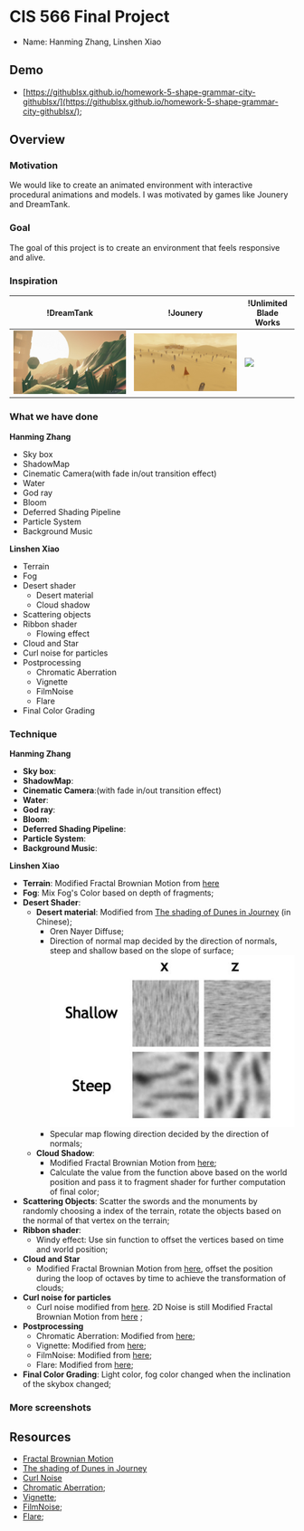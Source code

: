 # CIS 566 Final Project

* Name: Hanming Zhang, Linshen Xiao

## Demo

- [https://githublsx.github.io/homework-5-shape-grammar-city-githublsx/](https://githublsx.github.io/homework-5-shape-grammar-city-githublsx/);

## Overview

### Motivation

We would like to create an animated environment with interactive procedural animations and models. I was motivated by games like Jounery and DreamTank. 

### Goal

The goal of this project is to create an environment that feels responsive and alive.

### Inspiration

|!DreamTank|!Jounery|!Unlimited Blade Works|
|--------------|--------------|--------------|
|![](img/DreamTank.jpg)|![](img/Jounery.png)|![](img/unlimited.gif)|

### What we have done

**Hanming Zhang**
	
- Sky box
- ShadowMap
- Cinematic Camera(with fade in/out transition effect)
- Water
- God ray
- Bloom
- Deferred Shading Pipeline
- Particle System
- Background Music

**Linshen Xiao**

- Terrain
- Fog
- Desert shader
	- Desert material
	- Cloud shadow
- Scattering objects
- Ribbon shader
	- Flowing effect
- Cloud and Star
- Curl noise for particles
- Postprocessing
	- Chromatic Aberration
	- Vignette
	- FilmNoise
	- Flare
- Final Color Grading

### Technique

**Hanming Zhang**

- **Sky box**:
- **ShadowMap**:
- **Cinematic Camera**:(with fade in/out transition effect)
- **Water**:
- **God ray**:
- **Bloom**:
- **Deferred Shading Pipeline**:
- **Particle System**:
- **Background Music**:

**Linshen Xiao**

- **Terrain**: Modified Fractal Brownian Motion from [here](https://thebookofshaders.com/13/)
- **Fog**: Mix Fog's Color based on depth of fragments;
- **Desert Shader**:
	- **Desert material**: Modified from [The shading of Dunes in Journey](https://zhuanlan.zhihu.com/p/33890890) (in Chinese);
		- Oren Nayer Diffuse;
		- Direction of normal map decided by the direction of normals, steep and shallow based on the slope of surface;
		![](img/direction.jpg)
		- Specular map flowing direction decided by the direction of normals;
	- **Cloud Shadow**:
		- Modified Fractal Brownian Motion from [here](https://thebookofshaders.com/13/);
		- Calculate the value from the function above based on the world position and pass it to fragment shader for further computation of final color;
- **Scattering Objects**: Scatter the swords and the monuments by randomly choosing a index of the terrain, rotate the objects based on the normal of that vertex on the terrain;
- **Ribbon shader**:
	- Windy effect: Use sin function to offset the vertices based on time and world position;
- **Cloud and Star**
	- Modified Fractal Brownian Motion from [here](https://thebookofshaders.com/13/), offset the position during the loop of octaves by time to achieve the transformation of clouds;
- **Curl noise for particles**
	- Curl noise modified from [here](http://petewerner.blogspot.com/2015/02/intro-to-curl-noise.html). 2D Noise is still Modified Fractal Brownian Motion from [here](https://thebookofshaders.com/13/) ;
- **Postprocessing**
	- Chromatic Aberration: Modified from [here](https://www.shadertoy.com/view/4ttXWM);
	- Vignette: Modified from [here](https://www.shadertoy.com/view/lsKSWR);
	- FilmNoise: Modified from [here](https://www.shadertoy.com/view/4sXSWs);
	- Flare: Modified from [here](https://www.shadertoy.com/view/4sX3Rs);
- **Final Color Grading**: Light color, fog color changed when the inclination of the skybox changed;

### More screenshots

## Resources

- [Fractal Brownian Motion](https://thebookofshaders.com/13/)
- [The shading of Dunes in Journey](https://zhuanlan.zhihu.com/p/33890890)
- [Curl Noise](http://petewerner.blogspot.com/2015/02/intro-to-curl-noise.html)
- [Chromatic Aberration](https://www.shadertoy.com/view/4ttXWM);
- [Vignette](https://www.shadertoy.com/view/lsKSWR);
- [FilmNoise](https://www.shadertoy.com/view/4sXSWs);
- [Flare](https://www.shadertoy.com/view/4sX3Rs);















